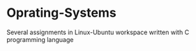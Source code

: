 # Oprating-Systems
Several assignments in Linux-Ubuntu workspace written with C programming language 
